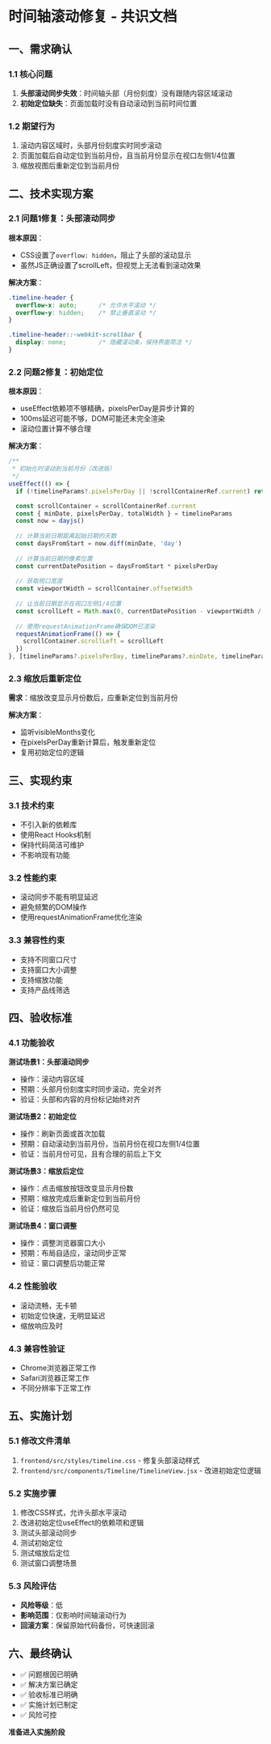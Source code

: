 # 时间轴滚动修复 - 共识文档

## 一、需求确认

### 1.1 核心问题
1. **头部滚动同步失效**：时间轴头部（月份刻度）没有跟随内容区域滚动
2. **初始定位缺失**：页面加载时没有自动滚动到当前时间位置

### 1.2 期望行为
1. 滚动内容区域时，头部月份刻度实时同步滚动
2. 页面加载后自动定位到当前月份，且当前月份显示在视口左侧1/4位置
3. 缩放视图后重新定位到当前月份

## 二、技术实现方案

### 2.1 问题1修复：头部滚动同步

**根本原因**：
- CSS设置了`overflow: hidden`，阻止了头部的滚动显示
- 虽然JS正确设置了scrollLeft，但视觉上无法看到滚动效果

**解决方案**：
```css
.timeline-header {
  overflow-x: auto;      /* 允许水平滚动 */
  overflow-y: hidden;    /* 禁止垂直滚动 */
}

.timeline-header::-webkit-scrollbar {
  display: none;         /* 隐藏滚动条，保持界面简洁 */
}
```

### 2.2 问题2修复：初始定位

**根本原因**：
- useEffect依赖项不够精确，pixelsPerDay是异步计算的
- 100ms延迟可能不够，DOM可能还未完全渲染
- 滚动位置计算不够合理

**解决方案**：
```javascript
/**
 * 初始化时滚动到当前月份（改进版）
 */
useEffect(() => {
  if (!timelineParams?.pixelsPerDay || !scrollContainerRef.current) return

  const scrollContainer = scrollContainerRef.current
  const { minDate, pixelsPerDay, totalWidth } = timelineParams
  const now = dayjs()
  
  // 计算当前日期距离起始日期的天数
  const daysFromStart = now.diff(minDate, 'day')
  
  // 计算当前日期的像素位置
  const currentDatePosition = daysFromStart * pixelsPerDay
  
  // 获取视口宽度
  const viewportWidth = scrollContainer.offsetWidth
  
  // 让当前日期显示在视口左侧1/4位置
  const scrollLeft = Math.max(0, currentDatePosition - viewportWidth / 4)
  
  // 使用requestAnimationFrame确保DOM已渲染
  requestAnimationFrame(() => {
    scrollContainer.scrollLeft = scrollLeft
  })
}, [timelineParams?.pixelsPerDay, timelineParams?.minDate, timelineParams?.totalWidth])
```

### 2.3 缩放后重新定位

**需求**：缩放改变显示月份数后，应重新定位到当前月份

**解决方案**：
- 监听visibleMonths变化
- 在pixelsPerDay重新计算后，触发重新定位
- 复用初始定位的逻辑

## 三、实现约束

### 3.1 技术约束
- 不引入新的依赖库
- 使用React Hooks机制
- 保持代码简洁可维护
- 不影响现有功能

### 3.2 性能约束
- 滚动同步不能有明显延迟
- 避免频繁的DOM操作
- 使用requestAnimationFrame优化渲染

### 3.3 兼容性约束
- 支持不同窗口尺寸
- 支持窗口大小调整
- 支持缩放功能
- 支持产品线筛选

## 四、验收标准

### 4.1 功能验收

**测试场景1：头部滚动同步**
- 操作：滚动内容区域
- 预期：头部月份刻度实时同步滚动，完全对齐
- 验证：头部和内容的月份标记始终对齐

**测试场景2：初始定位**
- 操作：刷新页面或首次加载
- 预期：自动滚动到当前月份，当前月份在视口左侧1/4位置
- 验证：当前月份可见，且有合理的前后上下文

**测试场景3：缩放后定位**
- 操作：点击缩放按钮改变显示月份数
- 预期：缩放完成后重新定位到当前月份
- 验证：缩放后当前月份仍然可见

**测试场景4：窗口调整**
- 操作：调整浏览器窗口大小
- 预期：布局自适应，滚动同步正常
- 验证：窗口调整后功能正常

### 4.2 性能验收
- 滚动流畅，无卡顿
- 初始定位快速，无明显延迟
- 缩放响应及时

### 4.3 兼容性验证
- Chrome浏览器正常工作
- Safari浏览器正常工作
- 不同分辨率下正常工作

## 五、实施计划

### 5.1 修改文件清单
1. `frontend/src/styles/timeline.css` - 修复头部滚动样式
2. `frontend/src/components/Timeline/TimelineView.jsx` - 改进初始定位逻辑

### 5.2 实施步骤
1. 修改CSS样式，允许头部水平滚动
2. 改进初始定位useEffect的依赖项和逻辑
3. 测试头部滚动同步
4. 测试初始定位
5. 测试缩放后定位
6. 测试窗口调整场景

### 5.3 风险评估
- **风险等级**：低
- **影响范围**：仅影响时间轴滚动行为
- **回滚方案**：保留原始代码备份，可快速回滚

## 六、最终确认

- ✅ 问题根因已明确
- ✅ 解决方案已确定
- ✅ 验收标准已明确
- ✅ 实施计划已制定
- ✅ 风险可控

**准备进入实施阶段**
